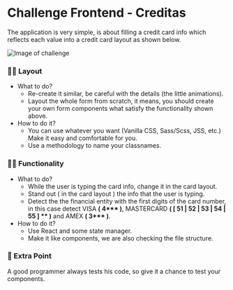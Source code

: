 # Challenge Frontend - Creditas 
The application is very simple, is about filling a credit card info which reflects each value into a credit card layout as shown below.

![Image of challenge](demo.gif)

### 🧑‍🎨 Layout 
+ What to do?
    - Re-create it similar, be careful with the details (the little animations).
    - Layout the whole form from scratch, it means, you should create your own form components what satisfy the functionality shown above.
+ How to do it?
    - You can use whatever you want (Vanilla CSS, Sass/Scss, JSS, etc.) Make it easy and comfortable for you.
    - Use a methodology to name your classnames.
### 🧑‍🔧 Functionality
+ What to do?
    - While the user is typing the card info, change it in the card layout.
    - Stand out ( in the card layout ) the info that the user is typing.
    - Detect the the financial entity with the first digits of the card number, in this case detect VISA **( 4\*\*\* )**, MASTERCARD **( [ 51 | 52 | 53 | 54 | 55 ] \*\* )** and AMEX **( 3\*\*\* )**. 
+ How to do it?
    - Use React and some state manager.
    - Make it like components, we are also checking the file structure.
### 🤩 Extra Point 
A good programmer always tests his code, so give it a chance to test your components.
